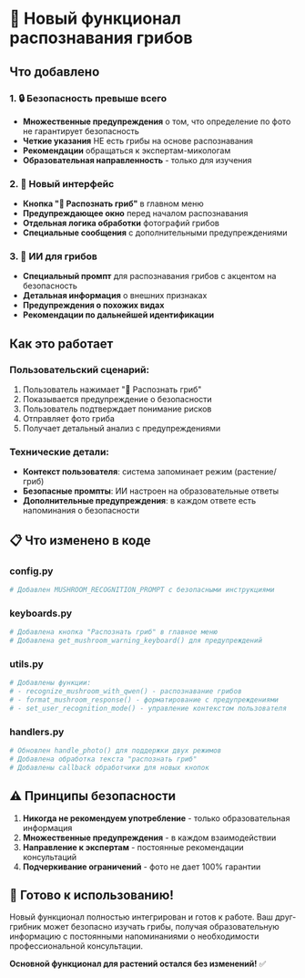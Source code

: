 # 🍄 Новый функционал распознавания грибов

## Что добавлено

### 1. 🔒 Безопасность превыше всего
- **Множественные предупреждения** о том, что определение по фото не гарантирует безопасность
- **Четкие указания** НЕ есть грибы на основе распознавания 
- **Рекомендации** обращаться к экспертам-микологам
- **Образовательная направленность** - только для изучения

### 2. 🎯 Новый интерфейс
- **Кнопка "🍄 Распознать гриб"** в главном меню
- **Предупреждающее окно** перед началом распознавания
- **Отдельная логика обработки** фотографий грибов
- **Специальные сообщения** с дополнительными предупреждениями

### 3. 🤖 ИИ для грибов
- **Специальный промпт** для распознавания грибов с акцентом на безопасность
- **Детальная информация** о внешних признаках
- **Предупреждения о похожих видах** 
- **Рекомендации по дальнейшей идентификации**

## Как это работает

### Пользовательский сценарий:
1. Пользователь нажимает "🍄 Распознать гриб"
2. Показывается предупреждение о безопасности
3. Пользователь подтверждает понимание рисков
4. Отправляет фото гриба
5. Получает детальный анализ с предупреждениями

### Технические детали:
- **Контекст пользователя**: система запоминает режим (растение/гриб)
- **Безопасные промпты**: ИИ настроен на образовательные ответы
- **Дополнительные предупреждения**: в каждом ответе есть напоминания о безопасности

## 📋 Что изменено в коде

### config.py
```python
# Добавлен MUSHROOM_RECOGNITION_PROMPT с безопасными инструкциями
```

### keyboards.py  
```python
# Добавлена кнопка "Распознать гриб" в главное меню
# Добавлена get_mushroom_warning_keyboard() для предупреждений
```

### utils.py
```python
# Добавлены функции:
# - recognize_mushroom_with_qwen() - распознавание грибов
# - format_mushroom_response() - форматирование с предупреждениями
# - set_user_recognition_mode() - управление контекстом пользователя
```

### handlers.py
```python
# Обновлен handle_photo() для поддержки двух режимов
# Добавлена обработка текста "распознать гриб" 
# Добавлены callback обработчики для новых кнопок
```

## ⚠️ Принципы безопасности

1. **Никогда не рекомендуем употребление** - только образовательная информация
2. **Множественные предупреждения** - в каждом взаимодействии
3. **Направление к экспертам** - постоянные рекомендации консультаций
4. **Подчеркивание ограничений** - фото не дает 100% гарантии

## 🚀 Готово к использованию!

Новый функционал полностью интегрирован и готов к работе. Ваш друг-грибник может безопасно изучать грибы, получая образовательную информацию с постоянными напоминаниями о необходимости профессиональной консультации.

**Основной функционал для растений остался без изменений!** ✅
